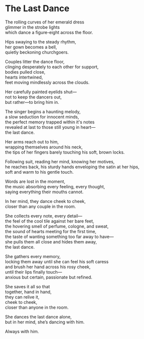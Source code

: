# The Last Dance

The rolling curves of her emerald dress<br/>
glimmer in the strobe lights<br/>
which dance a figure-eight across the floor.

Hips swaying to the steady rhythm,<br/>
her gown becomes a bell,<br/>
quietly beckoning churchgoers.

Couples litter the dance floor,<br/>
clinging desperately to each other for support,<br/>
bodies pulled close,<br/>
hearts intertwined,<br/>
feet moving mindlessly across the clouds.

Her carefully painted eyelids shut&mdash;<br/>
not to keep the dancers out,<br/>
but rather&mdash;to bring him in.

The singer begins a haunting melody,<br/>
a slow seduction for innocent minds,<br/>
the perfect memory trapped within it's notes<br/>
revealed at last to those still young in heart&mdash;<br/>
the last dance.

Her arms reach out to him,<br/>
wrapping themselves around his neck,<br/>
the tips of her fingers barely touching his soft, brown locks.

Following suit, reading her mind, knowing her motives,<br/>
he reaches back, his sturdy hands enveloping the satin at her hips,<br/>
soft and warm to his gentle touch.

Words are lost in the moment,<br/>
the music absorbing every feeling, every thought,<br/>
saying everything their mouths cannot.

In her mind, they dance cheek to cheek,<br/>
closer than any couple in the room.

She collects every note, every detail&mdash;<br/>
the feel of the cool tile against her bare feet,<br/>
the hovering smell of perfume, cologne, and sweat,<br/>
the sound of hearts meeting for the first time,<br/>
the taste of wanting something too far away to have&mdash;<br/>
she pulls them all close and hides them away,<br/>
the last dance.

She gathers every memory,<br/>
locking them away until she can feel his soft caress<br/>
and brush her hand across his rosy cheek,<br/>
until their lips finally touch&mdash;<br/>
anxious but certain, passionate but refined.

She saves it all so that<br/>
together, hand in hand,<br/>
they can relive it,<br/>
cheek to cheek,<br/>
closer than anyone in the room.

She dances the last dance alone,<br/>
but in her mind, she’s dancing with him.

Always with him.
